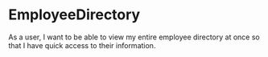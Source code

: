 # EmployeeDirectory
As a user, I want to be able to view my entire employee directory at once so that I have quick access to their information.
